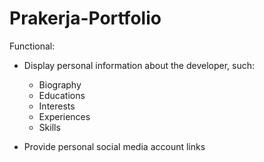 # Prakerja-Portfolio

Functional:
  - Display personal information about the developer, such:
    - Biography
    - Educations
    - Interests
    - Experiences
    - Skills
  
  - Provide personal social media account links
